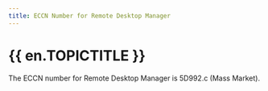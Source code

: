 ```yaml
---
title: ECCN Number for Remote Desktop Manager
---
```

# {{ en.TOPICTITLE }}
The ECCN number for Remote Desktop Manager is 5D992.c (Mass Market).
